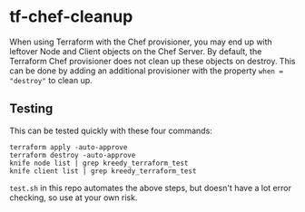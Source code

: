 tf-chef-cleanup
===============

When using Terraform with the Chef provisioner, you may end up with leftover Node and Client objects on the Chef Server. By default, the Terraform Chef provisioner does not clean up these objects on destroy. This can be done by adding an additional provisioner with the property `when = "destroy"` to clean up.

## Testing

This can be tested quickly with these four commands:
```
terraform apply -auto-approve
terraform destroy -auto-approve
knife node list | grep kreedy_terraform_test
knife client list | grep kreedy_terraform_test
```

`test.sh` in this repo automates the above steps, but doesn't have a lot error checking, so use at your own risk.

